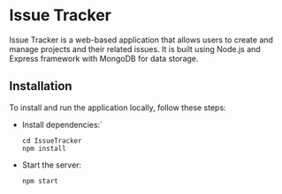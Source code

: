 # Issue Tracker

Issue Tracker is a web-based application that allows users to create and manage projects and their related issues. It is built using Node.js and Express framework with MongoDB for data storage.

## Installation

To install and run the application locally, follow these steps:

- Install dependencies:`
  ```
  cd IssueTracker
  npm install
  ```
- Start the server:

  `npm start`
